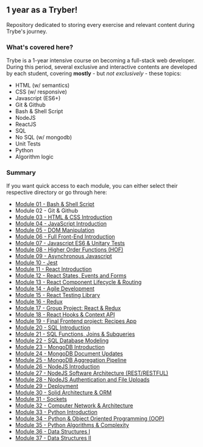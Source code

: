 ## 1 year as a Tryber!

Repository dedicated to storing every exercise and relevant content during Trybe's journey.

### What's covered here?

Trybe is a 1-year intensive course on becoming a full-stack web developer. During this period, several exclusive and interactive contents are developed by each student, covering **mostly** - but *not exclusively* - these topics:

* HTML (w/ semantics)
* CSS (w/ responsive)
* Javascript (ES6+)
* Git & Github
* Bash & Shell Script
* NodeJS
* ReactJS
* SQL
* No SQL (w/ mongodb)
* Unit Tests
* Python
* Algorithm logic

### Summary

If you want quick access to each module, you can either select their respective directory or go through here:

- [Module 01 - Bash & Shell Script](https://github.com/fabiosenracorrea/Trybe/tree/master/01_BASH_SHELL_SCRIPT)
- Module 02 - Git & Github
- [Module 03 - HTML & CSS Introduction](https://github.com/fabiosenracorrea/Trybe/tree/master/03_HTML_CSS_INTRO)
- [Module 04 - JavaScript Introduction](https://github.com/fabiosenracorrea/Trybe/tree/master/04_JAVASCRIPT_INTRO)
- [Module 05 - DOM Manipulation](https://github.com/fabiosenracorrea/Trybe/tree/master/05_JS_DOM_MANIPULATION)
- [Module 06 - Full Front-End Introduction](https://github.com/fabiosenracorrea/Trybe/tree/master/06_FRONTEND_INTRO)
- [Module 07 - Javascript ES6 & Unitary Tests](https://github.com/fabiosenracorrea/Trybe/tree/master/07_JAVASCRIPT_ES6)
- [Module 08 - Higher Order Functions (HOF)](https://github.com/fabiosenracorrea/Trybe/tree/master/08_HIGHER_ORDER_FUNCTIONS)
- [Module 09 - Asynchronous Javascript](https://github.com/fabiosenracorrea/Trybe/tree/master/09_ASYNCHRONOUS_JAVASCRIPT)
- [Module 10 - Jest](https://github.com/fabiosenracorrea/Trybe/tree/master/10_JEST_TESTS)
- [Module 11 - React Introduction](https://github.com/fabiosenracorrea/Trybe/tree/master/11_REACT_INTRO)
- [Module 12 - React States, Events and Forms](https://github.com/fabiosenracorrea/Trybe/tree/master/12_REACT_STATE_EVENT_FORMS)
- [Module 13 - React Component Lifecycle & Routing](https://github.com/fabiosenracorrea/Trybe/tree/master/13_REACT_LIFECYCLE_AND_ROUTING)
- [Module 14 - Agile Development](https://github.com/fabiosenracorrea/Trybe/tree/master/14_AGILE_DEVELOPMENT)
- [Module 15 - React Testing Library](https://github.com/fabiosenracorrea/Trybe/tree/master/15_REACT_TESTING_LIBRARY)
- [Module 16 - Redux](https://github.com/fabiosenracorrea/Trybe/tree/master/16_REDUX)
- [Module 17 - Group Project: React & Redux](https://github.com/fabiosenracorrea/Trybe/tree/master/17_GROUP_PROJECT_REACT_REDUX)
- [Module 18 - React Hooks & Context API](https://github.com/fabiosenracorrea/Trybe/tree/master/18_REACT_HOOKS_CONTEXT_API)
- [Module 19 - Final Frontend project: Recipes App](https://github.com/fabiosenracorrea/Trybe/tree/master/19_REACT_FINAL_FRONTEND_PROJECT)
- [Module 20 - SQL Introduction](https://github.com/fabiosenracorrea/Trybe/tree/master/20_SQL_INTRODUCTION)
- [Module 21 - SQL Functions, Joins & Subqueries](https://github.com/fabiosenracorrea/Trybe/tree/master/21_SQL_FUNCTIONS_JOIN_SUBQUERIES)
- [Module 22 - SQL Database Modeling](https://github.com/fabiosenracorrea/Trybe/tree/master/22_SQL_DATABASE_MODELING)
- [Module 23 - MongoDB Introduction](https://github.com/fabiosenracorrea/Trybe/tree/master/23_MONGODB_INTRODUCTION)
- [Module 24 - MongoDB Document Updates](https://github.com/fabiosenracorrea/Trybe/tree/master/24_MONGODB_UPDATES)
- [Module 25 - MongoDB Aggregation Pipeline](https://github.com/fabiosenracorrea/Trybe/tree/master/25_MONGODB_AGGREGATION)
- [Module 26 - NodeJS Introduction](https://github.com/fabiosenracorrea/Trybe/tree/master/26_NODEJS_INTRODUCTION)
- [Module 27 - NodeJS Software Architecture (REST/RESTFUL)](https://github.com/fabiosenracorrea/Trybe/tree/master/27_NODEJS_SOFTWARE_ARCHITECTURE_REST_RESTFULL)
- [Module 28 - NodeJS Authentication and File Uploads](https://github.com/fabiosenracorrea/Trybe/tree/master/28_NODEJS_AUTHENTICATION_AND_FILE_UPLOADS)
- [Module 29 - Deployment](https://github.com/fabiosenracorrea/Trybe/tree/master/29_DEPLOYMENT)
- [Module 30 - Solid Architecture & ORM](https://github.com/fabiosenracorrea/Trybe/tree/master/30_SOLID_ARCHITECTURE_AND_ORM)
- [Module 31 - Sockets](https://github.com/fabiosenracorrea/Trybe/tree/master/31_SOCKETS)
- [Module 32 - Computer Network & Architecture](https://github.com/fabiosenracorrea/Trybe/tree/master/32_COMPUTER_AND_NETWORK_ARCHITECTURE)
- [Module 33 - Python Introduction](https://github.com/fabiosenracorrea/Trybe/tree/master/33_PYTHON_INTRODUCTION)
- [Module 34 - Python & Object Oriented Programming (OOP)](https://github.com/fabiosenracorrea/Trybe/tree/master/34_PYTHON_OBJECT_ORIENTED_PROGRAMING)
- [Module 35 - Python Algorithms & Complexity](https://github.com/fabiosenracorrea/Trybe/tree/master/35_ALGORITHMS)
- [Module 36 - Data Structures I](https://github.com/fabiosenracorrea/Trybe/tree/master/36_DATA_STRUCTURES_I)
- [Module 37 - Data Structures II](https://github.com/fabiosenracorrea/Trybe/tree/master/37_DATA_STRUCTURES_II)
